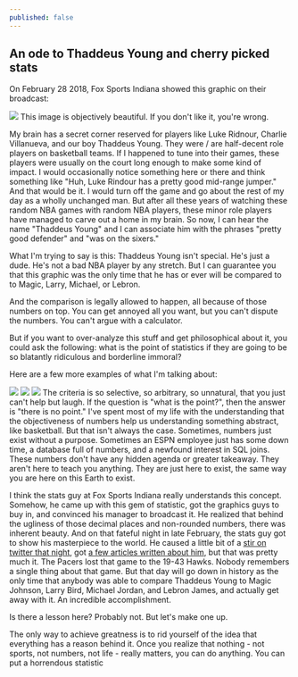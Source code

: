 ```yaml
---
published: false
---
```

## An ode to Thaddeus Young and cherry picked stats

On February 28 2018, Fox Sports Indiana showed this graphic on their broadcast:

![](https://pbs.twimg.com/media/DXKfoLeVoAAp3mD?format=jpg&name=large)
This image is objectively beautiful. If you don't like it, you're wrong.

My brain has a secret corner reserved for players like Luke Ridnour, Charlie Villanueva, and our boy Thaddeus Young. They were / are half-decent role players on basketball teams. If I happened to tune into their games, these players were usually on the court long enough to make some kind of impact. I would occasionally notice something here or there and think something like "Huh, Luke Rindour has a pretty good mid-range jumper." And that would be it. I would turn off the game and go about the rest of my day as a wholly unchanged man. But after all these years of watching these random NBA games with random NBA players, these minor role players have managed to carve out a home in my brain. So now, I can hear the name "Thaddeus Young" and I can associate him with the phrases "pretty good defender" and "was on the sixers."

What I'm trying to say is this: Thaddeus Young isn't special. He's just a dude. He's not a bad NBA player by any stretch. But I can guarantee you that this graphic was the only time that he has or ever will be compared to to Magic, Larry, Michael, or Lebron. 

And the comparison is legally allowed to happen, all because of those numbers on top. You can get annoyed all you want, but you can't dispute the numbers. You can't argue with a calculator.

But if you want to over-analyze this stuff and get philosophical about it, you could ask the following: what is the point of statistics if they are going to be so blatantly ridiculous and borderline immoral? 

Here are a few more examples of what I'm talking about:

![](https://i.imgur.com/YjBAJdQ.png)
![](https://external-preview.redd.it/2wg4QnJ5QIhO8z0selOMdwx_8fWcLA2sEcjozc5l1EA.png?width=960&crop=smart&auto=webp&s=362d7e75e99ee9d8b5256cad41add8555102bbc5)
![](https://i.imgur.com/85F0Smy.png)
The criteria is so selective, so arbitrary, so unnatural, that you just can't help but laugh. If the question is "what is the point?", then the answer is "there is no point." I've spent most of my life with the understanding that the objectiveness of numbers help us understanding something abstract, like basketball. But that isn't always the case. Sometimes, numbers just exist without a purpose. Sometimes an ESPN employee just has some down time, a database full of numbers, and a newfound interest in SQL joins. These numbers don't have any hidden agenda or greater takeaway. They aren't here to teach you anything. They are just here to exist, the same way you are here on this Earth to exist.

I think the stats guy at Fox Sports Indiana really understands this concept. Somehow, he came up with this gem of statistic, got the graphics guys to buy in, and convinced his manager to broadcast it. He realized that behind the ugliness of those decimal places and non-rounded numbers, there was inherent beauty. And on that fateful night in late February, the stats guy got to show his masterpiece to the world. He caused a little bit of a [stir on twitter that night](https://twitter.com/FSIndiana/status/969012390158262272), got [a few articles written about him](https://bleacherreport.com/articles/2762113-tv-graphic-places-thaddeus-young-alongside-all-time-nba-legends), but that was pretty much it. The Pacers lost that game to the 19-43 Hawks. Nobody remembers a single thing about that game. But that day will go down in history as the only time that anybody was able to compare Thaddeus Young to Magic Johnson, Larry Bird, Michael Jordan, and Lebron James, and actually get away with it. An incredible accomplishment.
 
Is there a lesson here? Probably not. But let's make one up. 

The only way to achieve greatness is to rid yourself of the idea that everything has a reason behind it. Once you realize that nothing - not sports, not numbers, not life - really matters, you can do anything. You can put a horrendous statistic 


<!--stackedit_data:
eyJoaXN0b3J5IjpbLTkxNjUzNTE5MiwxODc3NzE1MzMwLDEwOD
g2MTc5NjcsLTE0MDUyODA3ODIsLTU5Njk1OTk0NiwtNDExMTgy
MjUyLDY4OTA5NjYyNSwtMTMxMTA4NTE2NSwtMTczOTk2MTEwNC
wtMTI1NzA0MjgsOTUzMzkwODMwLC0yMTIyNjg0MzA0LDE3MDcz
NzEzNTYsMTM1ODIyNDk0OSwxMTEwODMwNDk5XX0=
-->